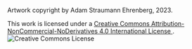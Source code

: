 Artwork copyright by Adam Straumann Ehrenberg, 2023.

This work is licensed under a
<a
  rel="license"
  href="http://creativecommons.org/licenses/by-nc-nd/4.0/">
Creative Commons Attribution-NonCommercial-NoDerivatives 4.0
International License
</a>.
<br />
<img
  alt="Creative Commons License"
  style="border-width:0"
  src="https://i.creativecommons.org/l/by-nc-nd/4.0/88x31.png"
/>
</a>
